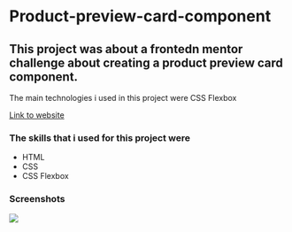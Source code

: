 # Product-preview-card-component

<h2>This project was about a frontedn mentor challenge about creating a product preview card component.</h2>
<p>The main technologies i used in this project were CSS Flexbox</p>

<a href="https://martin853.github.io/Product-preview-card-component/">Link to website</a>

<h3>The skills that i used for this project were</h3>
<ul>
<li>HTML</li>
<li>CSS</li>
<li>CSS Flexbox</li>
</ul>

<h3>Screenshots</h3>
<img src="https://user-images.githubusercontent.com/116968758/218336411-2ff74bef-18e7-4fbc-bc56-e6bc776a459e.png">
